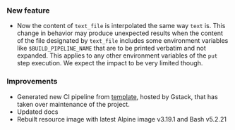 ### New feature

- Now the content of `text_file` is interpolated the same way `text` is. This change in behavior may produce unexpected results when the content of the file designated by `text_file` includes some environment variables like `$BUILD_PIPELINE_NAME` that are to be printed verbatim and not expanded. This applies to any other environment variables of the `put` step execution. We expect the impact to be very limited though.

### Improvements

- Generated new CI pipeline from [template](https://github.com/cloudfoundry-community/pipeline-templates), hosted by Gstack, that has taken over maintenance of the project.
- Updated docs
- Rebuilt resource image with latest Alpine image v3.19.1 and Bash v5.2.21
